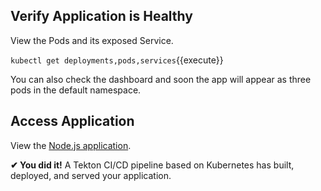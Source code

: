 ## Verify Application is Healthy

View the Pods and its exposed Service.

`kubectl get deployments,pods,services`{{execute}}

You can also check the dashboard and soon the app will appear as three pods in the default namespace.

## Access Application

View the [Node.js application](https://[[HOST_SUBDOMAIN]]-32000-[[KATACODA_HOST]].environments.katacoda.com/).

**&#x2714; You did it!** A Tekton CI/CD pipeline based on Kubernetes has built, deployed, and served your application.
